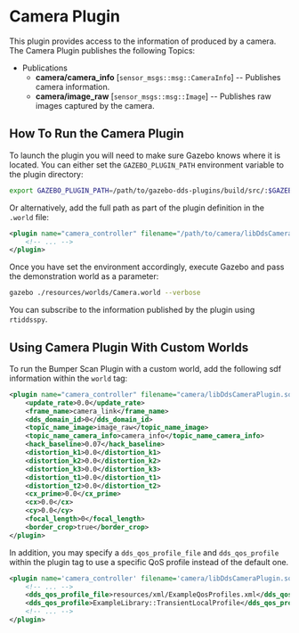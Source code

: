 # Camera Plugin

This plugin provides access to the information of produced by a camera. The
Camera Plugin publishes the following Topics:

* Publications
  * **camera/camera_info** [`sensor_msgs::msg::CameraInfo`] -- Publishes camera
    information.
  * **camera/image_raw** [`sensor_msgs::msg::Image`] -- Publishes raw images
    captured by the camera.

## How To Run the Camera Plugin

To launch the plugin you will need to make sure Gazebo knows where it is
located. You can either set the `GAZEBO_PLUGIN_PATH` environment variable to
the plugin directory:

```bash
export GAZEBO_PLUGIN_PATH=/path/to/gazebo-dds-plugins/build/src/:$GAZEBO_PLUGIN_PATH
```

Or alternatively, add the full path as part of the plugin definition in the
`.world` file:

```xml
<plugin name="camera_controller" filename="/path/to/camera/libDdsCameraPlugin.so">
    <!-- ... -->
</plugin>
```

Once you have set the environment accordingly, execute Gazebo and pass the
demonstration world as a parameter:

```bash
gazebo ./resources/worlds/Camera.world --verbose
```

You can subscribe to the information published by the plugin using `rtiddsspy`.

## Using Camera Plugin With Custom Worlds

To run the Bumper Scan Plugin with a custom world, add the following sdf
information within the `world` tag:

```xml
<plugin name="camera_controller" filename="camera/libDdsCameraPlugin.so">
    <update_rate>0.0</update_rate>
    <frame_name>camera_link</frame_name>
    <dds_domain_id>0</dds_domain_id>
    <topic_name_image>image_raw</topic_name_image>
    <topic_name_camera_info>camera_info</topic_name_camera_info>
    <hack_baseline>0.07</hack_baseline>
    <distortion_k1>0.0</distortion_k1>
    <distortion_k2>0.0</distortion_k2>
    <distortion_k3>0.0</distortion_k3>
    <distortion_t1>0.0</distortion_t1>
    <distortion_t2>0.0</distortion_t2>
    <cx_prime>0.0</cx_prime>
    <cx>0.0</cx>
    <cy>0.0</cy>
    <focal_length>0</focal_length>
    <border_crop>true</border_crop>
</plugin>
```

In addition, you may specify a `dds_qos_profile_file` and `dds_qos_profile`
within the plugin tag to use a specific QoS profile instead of the default one.

```xml
<plugin name='camera_controller' filename='camera/libDdsCameraPlugin.so'>
    <!-- ... -->
    <dds_qos_profile_file>resources/xml/ExampleQosProfiles.xml</dds_qos_profile_file>
    <dds_qos_profile>ExampleLibrary::TransientLocalProfile</dds_qos_profile>
    <!-- ... -->
</plugin>
```

